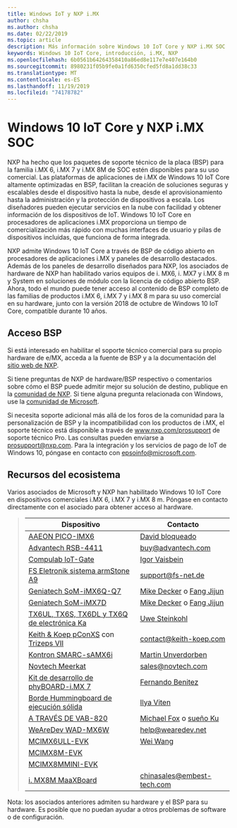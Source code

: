 ```yaml
---
title: Windows IoT y NXP i.MX
author: chsha
ms.author: chsha
ms.date: 02/22/2019
ms.topic: article
description: Más información sobre Windows 10 IoT Core y NXP i.MX SOC
keywords: Windows 10 IoT Core, introducción, i.MX, NXP
ms.openlocfilehash: 6b0561b64264358410a86ed8e117e7e407e164b0
ms.sourcegitcommit: 8980231f05b9fe0a1fd6350cfed5fd8a1dd38c33
ms.translationtype: MT
ms.contentlocale: es-ES
ms.lasthandoff: 11/19/2019
ms.locfileid: "74178782"
---
```

# <a name="window-10-iot-core-and-nxp-imx-socs"></a>Windows 10 IoT Core y NXP i.MX SOC


NXP ha hecho que los paquetes de soporte técnico de la placa (BSP) para la familia i.MX 6, i.MX 7 y i.MX 8M de SOC estén disponibles para su uso comercial. Las plataformas de aplicaciones de i.MX de Windows 10 IoT Core altamente optimizadas en BSP, facilitan la creación de soluciones seguras y escalables desde el dispositivo hasta la nube, desde el aprovisionamiento hasta la administración y la protección de dispositivos a escala. Los diseñadores pueden ejecutar servicios en la nube con facilidad y obtener información de los dispositivos de IoT. Windows 10 IoT Core en procesadores de aplicaciones i.MX proporciona un tiempo de comercialización más rápido con muchas interfaces de usuario y pilas de dispositivos incluidas, que funciona de forma integrada.

NXP admite Windows 10 IoT Core a través de BSP de código abierto en procesadores de aplicaciones i.MX y paneles de desarrollo destacados.  Además de los paneles de desarrollo diseñados para NXP, los asociados de hardware de NXP han habilitado varios equipos de i. MX6, i. MX7 y i.MX 8 m y System en soluciones de módulo con la licencia de código abierto BSP. Ahora, todo el mundo puede tener acceso al contenido de BSP completo de las familias de productos i.MX 6, i.MX 7 y i.MX 8 m para su uso comercial en su hardware, junto con la versión 2018 de octubre de Windows 10 IoT Core, compatible durante 10 años.

## <a name="bsp-access"></a>Acceso BSP

Si está interesado en habilitar el soporte técnico comercial para su propio hardware de e/MX, acceda a la fuente de BSP y a la documentación del [sitio web de NXP](https://www.nxp.com/design/software/embedded-software/windows-10-iotIf-core-for-i.mx-applications-processors:IMXWIN10IOT). 

Si tiene preguntas de NXP de hardware/BSP respectivo o comentarios sobre cómo el BSP puede admitir mejor su solución de destino, publique en la [comunidad de NXP](https://community.nxp.com/community/imx/content?filterID=contentstatus%5Bpublished%5D%7Ecategory%5Bwindows%5D). Si tiene alguna pregunta relacionada con Windows, use la [comunidad de Microsoft](https://social.msdn.microsoft.com/forums/en-US/home?forum=WindowsIoT).

Si necesita soporte adicional más allá de los foros de la comunidad para la personalización de BSP y la incompatibilidad con los productos de i.MX, el soporte técnico está disponible a través de www.nxp.com/prosupport de soporte técnico Pro. Las consultas pueden enviarse a [prosupport@nxp.com](mailto:prosupport@nxp.com). Para la integración y los servicios de pago de IoT de Windows 10, póngase en contacto con [epsoinfo@microsoft.com](mailto:epsoinfo@microsoft.com).


## <a name="ecosystem-resources"></a>Recursos del ecosistema

Varios asociados de Microsoft y NXP han habilitado Windows 10 IoT Core en dispositivos comerciales i.MX 6, i.MX 7 y i.MX 8 m. Póngase en contacto directamente con el asociado para obtener acceso al hardware. 


> | Dispositivo | Contacto |
> |-------|------|
> | [AAEON PICO-IMX6](https://www.aaeon.com/en/p/pico-itx-boards-pico-imx6/) | [David bloqueado](mailto:davidhung@aaeon.com.tw) |
> | [Advantech RSB-4411](http://www.advantech.com/products/single_board_computer/rsb-4411/mod_d3901250-b0a0-4a5f-9762-b26fa0c36858) | [buy@advantech.com](mailto:buy@advantech.com) |
> | [Compulab IoT-Gate](https://www.compulab.com/products/iot-gateways/iot-gate-imx7-nxp-i-mx-7-internet-of-things-gateway/) | [Igor Vaisbein](mailto:igor@compulab.co.il) | 
> | [FS Eletronik sistema armStone A9](https://www.fs-net.de/en/products/armstone/armstonea9/) | [support@fs-net.de](mailto:support@fs-net.de) |
> | [Geniatech SoM-iMX6Q-Q7](https://www.geniatech.com/product/som-imx6q-q7/) | [Mike Decker](mailto:mike.decker@geniatech.com) o [Fang Jijun](mailto:Fjj@geniatech.com) |
> | [Geniatech SoM-iMX7D](https://www.geniatech.com/product/som-imx7d/) | [Mike Decker](mailto:mike.decker@geniatech.com) o [Fang Jijun](mailto:Fjj@geniatech.com) |
> | [TX6UL, TX6S, TX6DL y TX6Q de electrónica Ka](https://www.karo-electronics.de/tx-standard.html?&L=1) | [Uwe Steinkohl](mailto:us@karo-electronics.de) |
> | [Keith & Koep pConXS](https://keith-koep.com/de/produkte/produkte-baseboards/pconxs-baseboard-vollausstattung-technische-daten/) con [Trizeps VII](https://keith-koep.com/de/produkte/produkte-trizeps/trizeps-vii-technische-daten-imx6/) | [contact@keith-koep.com](mailto:contact@keith-koep.com) |
> | [Kontron SMARC-sAMX6i](https://www.kontron.com/products/boards-and-standard-form-factors/smarc/smarc-samx6i.html) | [Martin Unverdorben](mailto:martin.unverdorben@kontron.com) |
> | [Novtech Meerkat](http://novtech.com/products/meerkat96.html) | [sales@novtech.com](mailto:sales@novtech.com) |
> | [Kit de desarrollo de phyBOARD-i.MX 7](https://phytec.com/product/phyboard-imx7-development-kit/) | [Fernando Benitez](mailto:sales@phytec.com) |
> | [Borde Hummingboard de ejecución sólida](https://www.solid-run.com/imx6-win-10-iot-core/) | [Ilya Viten](mailto:ilya@solid-run.com) |
> | [A TRAVÉS DE VAB-820](https://www.viaembeddedstore.com/shop/boards/vab-820/) | [Michael Fox](mailto:MichaelFox@via.com.tw) o [sueño Ku](mailto:dreamku@via.com.tw) |
> | [WeAreDev WAD-MX6W](http://www.wearedev.net/?mod=wadmx6w) | [help@wearedev.net](mailto:help@wearedev.net) |
> | [MCIMX6ULL-EVK](https://www.nxp.com/products/processors-and-microcontrollers/arm-based-processors-and-mcus/i.mx-applications-processors/i.mx-6-processors/evaluation-kit-for-the-i.mx-6ull-and-6ulz-applications-processor:MCIMX6ULL-EVK) | [Wei Wang](mailto:Wei.A.Wang@nxp.com) |
> | [MCIMX8M-EVK](https://www.nxp.com/support/developer-resources/software-development-tools/i.mx-developer-resources/evaluation-kit-for-the-i.mx-8m-applications-processor:MCIMX8M-EVK) |  |
> | [MCIMX8MMINI-EVK](http://www.nxp.com/imx8mminievk) | []() |
> | [i. MX8M MaaXBoard](http://www.embest-tech.com/prod_view.aspx?TypeId=117&Id=388&Fid=t3:117:3) | [chinasales@embest-tech.com](mailto:chinasales@embest-tech.com) |

Nota: los asociados anteriores admiten su hardware y el BSP para su hardware. Es posible que no puedan ayudar a otros problemas de software o de configuración.

